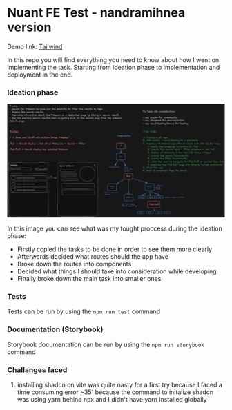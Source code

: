 # Nuant FE Test - nandramihnea version

Demo link: [Tailwind](https://tailwindcss.com/)

In this repo you will find everything you need to know about how I went on implementing the task.
Starting from ideation phase to implementation and deployment in the end.

### Ideation phase

![Screenshot](ideation.png)

In this image you can see what was my tought proccess during the ideation phase:

- Firstly copied the tasks to be done in order to see them more clearly
- Afterwards decided what routes should the app have
- Broke down the routes into components
- Decided what things I should take into consideration while developing
- Finally broke down the main task into smaller ones

### Tests

Tests can be run by using the `npm run test` command

### Documentation (Storybook)

Storybook documentation can be run by using the `npm run storybook` command

### Challanges faced

1. installing shadcn on vite was quite nasty for a first try because I faced a time consuming error ~35'
   because the command to initalize shadcn was using yarn behind npx and I didn't have yarn installed globally
